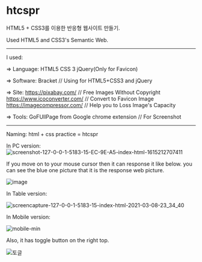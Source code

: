 # htcspr
HTML5 + CSS3를 이용한 반응형 웹사이트 만들기.

Used HTML5 and CSS3's Semantic Web.

************************************************************************************
I used:

=> Language:
 HTML5
 CSS 3
 jQuery(Only for Favicon)

=> Software:
 Bracket // Using for HTML5+CSS3 and jQuery

=> Site:
 https://pixabay.com/ // Free Images Without Copyright
 https://www.icoconverter.com/ // Convert to Favicon Image
 https://imagecompressor.com/  // Help you to Loss Image's Capacity

=> Tools:
 GoFUllPage from Google chrome extension // For Screenshot

************************************************************************************

Naming:
html + css practice = htcspr


In PC version:
![screenshot-127-0-0-1-5183-15-EC-9E-A5-index-html-1615212707411](https://user-images.githubusercontent.com/4402346/110332504-be6f1280-8063-11eb-9a73-f70a6e0e922b.png)



If you move on to your mouse cursor then it can response it like below.
you can see the blue one picture that it is the response web picture.

![image](https://user-images.githubusercontent.com/4402346/110332042-32f58180-8063-11eb-8db5-099194ccf749.png)



In Table version:

![screencapture-127-0-0-1-5183-15-index-html-2021-03-08-23_34_40](https://user-images.githubusercontent.com/4402346/110335303-0a6f8680-8067-11eb-9e35-a9ca0d5d671f.png)


In Mobile version:

![mobile-min](https://user-images.githubusercontent.com/4402346/110334882-97661000-8066-11eb-83cb-b5e187c8dc32.png)

Also, it has toggle button on the right top.

![토글](https://user-images.githubusercontent.com/4402346/110335416-270bbe80-8067-11eb-91b6-778fc9a05ac8.PNG)




